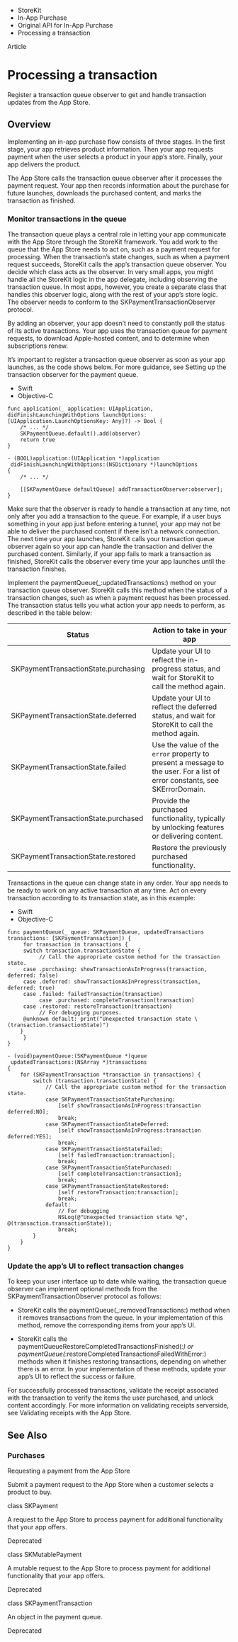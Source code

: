 

- StoreKit
- In-App Purchase
- Original API for In-App Purchase
-  Processing a transaction 

Article

# Processing a transaction

Register a transaction queue observer to get and handle transaction updates from the App Store.

## Overview

Implementing an in-app purchase flow consists of three stages. In the first stage, your app retrieves product information. Then your app requests payment when the user selects a product in your app’s store. Finally, your app delivers the product.

The App Store calls the transaction queue observer after it processes the payment request. Your app then records information about the purchase for future launches, downloads the purchased content, and marks the transaction as finished.

### Monitor transactions in the queue

The transaction queue plays a central role in letting your app communicate with the App Store through the StoreKit framework. You add work to the queue that the App Store needs to act on, such as a payment request for processing. When the transaction’s state changes, such as when a payment request succeeds, StoreKit calls the app’s transaction queue observer. You decide which class acts as the observer. In very small apps, you might handle all the StoreKit logic in the app delegate, including observing the transaction queue. In most apps, however, you create a separate class that handles this observer logic, along with the rest of your app’s store logic. The observer needs to conform to the SKPaymentTransactionObserver protocol.

By adding an observer, your app doesn’t need to constantly poll the status of its active transactions. Your app uses the transaction queue for payment requests, to download Apple-hosted content, and to determine when subscriptions renew.

It’s important to register a transaction queue observer as soon as your app launches, as the code shows below. For more guidance, see Setting up the transaction observer for the payment queue.

- Swift
- Objective-C

```
func application(_ application: UIApplication, didFinishLaunchingWithOptions launchOptions: [UIApplication.LaunchOptionsKey: Any]?) -> Bool {
    /* ... */
    SKPaymentQueue.default().add(observer)
    return true
}
```

```
- (BOOL)application:(UIApplication *)application
 didFinishLaunchingWithOptions:(NSDictionary *)launchOptions
{
    /* ... */

    [[SKPaymentQueue defaultQueue] addTransactionObserver:observer];
}
```

Make sure that the observer is ready to handle a transaction at any time, not only after you add a transaction to the queue. For example, if a user buys something in your app just before entering a tunnel, your app may not be able to deliver the purchased content if there isn’t a network connection. The next time your app launches, StoreKit calls your transaction queue observer again so your app can handle the transaction and deliver the purchased content. Similarly, if your app fails to mark a transaction as finished, StoreKit calls the observer every time your app launches until the transaction finishes.

Implement the paymentQueue(_:updatedTransactions:) method on your transaction queue observer. StoreKit calls this method when the status of a transaction changes, such as when a payment request has been processed. The transaction status tells you what action your app needs to perform, as described in the table below:

| Status | Action to take in your app |
|----|----|
| SKPaymentTransactionState.purchasing | Update your UI to reflect the in-progress status, and wait for StoreKit to call the method again. |
| SKPaymentTransactionState.deferred | Update your UI to reflect the deferred status, and wait for StoreKit to call the method again. |
| SKPaymentTransactionState.failed | Use the value of the `error` property to present a message to the user. For a list of error constants, see SKErrorDomain. |
| SKPaymentTransactionState.purchased | Provide the purchased functionality, typically by unlocking features or delivering content. |
| SKPaymentTransactionState.restored | Restore the previously purchased functionality. |

Transactions in the queue can change state in any order. Your app needs to be ready to work on any active transaction at any time. Act on every transaction according to its transaction state, as in this example:

- Swift
- Objective-C

```
func paymentQueue(_ queue: SKPaymentQueue, updatedTransactions transactions: [SKPaymentTransaction]) {
     for transaction in transactions {
     switch transaction.transactionState {
          // Call the appropriate custom method for the transaction state.
     case .purchasing: showTransactionAsInProgress(transaction, deferred: false)
     case .deferred: showTransactionAsInProgress(transaction, deferred: true)
     case .failed: failedTransaction(transaction)
          case .purchased: completeTransaction(transaction)
     case .restored: restoreTransaction(transaction)
          // For debugging purposes.
     @unknown default: print("Unexpected transaction state \(transaction.transactionState)")
    }
     }
}
```

```
- (void)paymentQueue:(SKPaymentQueue *)queue
 updatedTransactions:(NSArray *)transactions
{
    for (SKPaymentTransaction *transaction in transactions) {
        switch (transaction.transactionState) {
            // Call the appropriate custom method for the transaction state.
            case SKPaymentTransactionStatePurchasing:
                [self showTransactionAsInProgress:transaction deferred:NO];
                break;
            case SKPaymentTransactionStateDeferred:
                [self showTransactionAsInProgress:transaction deferred:YES];
                break;
            case SKPaymentTransactionStateFailed:
                [self failedTransaction:transaction];
                break;
            case SKPaymentTransactionStatePurchased:
                [self completeTransaction:transaction];
                break;
            case SKPaymentTransactionStateRestored:
                [self restoreTransaction:transaction];
                break;
            default:
                // For debugging
                NSLog(@"Unexpected transaction state %@", @(transaction.transactionState));
                break;
        }
    }
}
```

### Update the app’s UI to reflect transaction changes

To keep your user interface up to date while waiting, the transaction queue observer can implement optional methods from the SKPaymentTransactionObserver protocol as follows:

- StoreKit calls the paymentQueue(_:removedTransactions:) method when it removes transactions from the queue. In your implementation of this method, remove the corresponding items from your app’s UI.

- StoreKit calls the paymentQueueRestoreCompletedTransactionsFinished(_:) or paymentQueue(_:restoreCompletedTransactionsFailedWithError:) methods when it finishes restoring transactions, depending on whether there is an error. In your implementation of these methods, update your app’s UI to reflect the success or failure.

For successfully processed transactions, validate the receipt associated with the transaction to verify the items the user purchased, and unlock content accordingly. For more information on validating receipts serverside, see Validating receipts with the App Store.

## See Also

### Purchases

Requesting a payment from the App Store

Submit a payment request to the App Store when a customer selects a product to buy.

class SKPayment

A request to the App Store to process payment for additional functionality that your app offers.

Deprecated

class SKMutablePayment

A mutable request to the App Store to process payment for additional functionality that your app offers.

Deprecated

class SKPaymentTransaction

An object in the payment queue.

Deprecated

